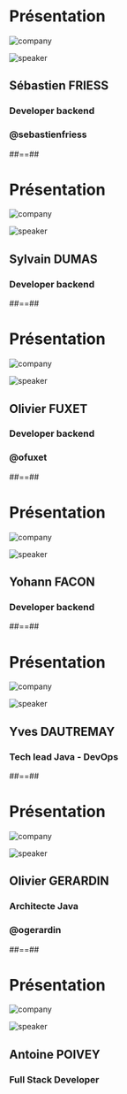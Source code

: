 <!-- .slide: class="speaker-slide" -->

# Présentation

![company](./assets/images/logo_sfeir_bleu_orange.png)

![speaker](./assets/images/Sébastien.jpg)

<h2>Sébastien <span>FRIESS</span></h2>

### Developer backend

<!-- .element: class="icon-rule icon-first" -->

### @sebastienfriess

<!-- .element: class="icon-twitter icon-second" -->

##==##

<!-- .slide: class="speaker-slide" -->

# Présentation

![company](./assets/images/logo_sfeir_bleu_orange.png)

![speaker](./assets/images/Sylvain.png)

<h2>Sylvain <span>DUMAS</span></h2>

### Developer backend

<!-- .element: class="icon-rule icon-first" -->

##==##

<!-- .slide: class="speaker-slide" -->

# Présentation

![company](./assets/images/logo_sfeir_bleu_orange.png)

![speaker](./assets/images/OlivierFuxet.png)

<h2>Olivier <span>FUXET</span></h2>

### Developer backend

<!-- .element: class="icon-rule icon-first" -->

### @ofuxet

<!-- .element: class="icon-twitter icon-second" -->

##==##

<!-- .slide: class="speaker-slide" -->

# Présentation

![company](./assets/images/logo_sfeir_bleu_orange.png)

![speaker](./assets/images/YohannFACON.png)

<h2>Yohann <span>FACON</span></h2>

### Developer backend

<!-- .element: class="icon-rule icon-first" -->

##==##

<!-- .slide: class="speaker-slide" -->

# Présentation

![company](./assets/images/logo_sfeir_bleu_orange.png)

![speaker](./assets/images/YvesDAUTREMAY.png)

<h2>Yves <span>DAUTREMAY</span></h2>

### Tech lead Java - DevOps

<!-- .element: class="icon-rule icon-first" -->

##==##

<!-- .slide: class="speaker-slide" -->

# Présentation

![company](./assets/images/logo_sfeir_bleu_orange.png)

![speaker](./assets/images/OlivierGERARDIN.png)

<h2>Olivier <span>GERARDIN</span></h2>

### Architecte Java

<!-- .element: class="icon-rule icon-first" -->

### @ogerardin

<!-- .element: class="icon-twitter icon-second" -->

##==##

<!-- .slide: class="speaker-slide" -->

# Présentation

![company](./assets/images/logo_sfeir_bleu_orange.png)

![speaker](./assets/images/AntoinePOIVEY.png)

<h2>Antoine <span>POIVEY</span></h2>

### Full Stack Developer

<!-- .element: class="icon-rule icon-first" -->



